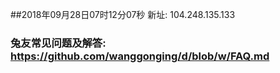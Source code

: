 ##2018年09月28日07时12分07秒 新址: 104.248.135.133
### 兔友常见问题及解答: https://github.com/wanggonging/d/blob/w/FAQ.md
